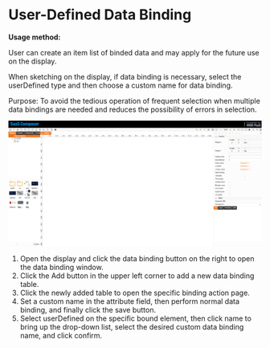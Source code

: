 # User-Defined Data Binding
**Usage method:**

User can create an item list of binded data and may apply for the future use on the display.

When sketching on the display, if data binding is necessary, select the userDefined type and then choose a custom name for data binding.

Purpose:
To avoid the tedious operation of frequent selection when multiple data bindings are needed and reduces the possibility of errors in selection.

![自定义资料绑定.gif](u_01.gif)

1.	Open the display and click the data binding button on the right to open the data binding window.
2.	Click the Add button in the upper left corner to add a new data binding table.
3.	Click the newly added table to open the specific binding action page.
4.	Set a custom name in the attribute field, then perform normal data binding, and finally click the save button.
5.	Select userDefined on the specific bound element, then click name to bring up the drop-down list, select the desired custom data binding name, and click confirm.